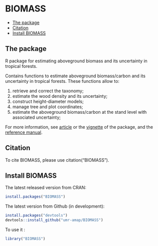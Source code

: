 BIOMASS
================

  - [The package](#the-package)
  - [Citation](#citation)
  - [Install BIOMASS](#install-biomass)

## The package

R package for estimating aboveground biomass and its uncertainty in
tropical forests.

Contains functions to estimate aboveground biomass/carbon and its
uncertainty in tropical forests. These functions allow to:

1.  retrieve and correct the taxonomy;
2.  estimate the wood density and its uncertainty;
3.  construct height-diameter models;
4.  manage tree and plot coordinates;
5.  estimate the aboveground biomass/carbon at the stand level with
    associated uncertainty;

For more information, see
[article](https://besjournals.onlinelibrary.wiley.com/doi/pdf/10.1111/2041-210X.12753)
or the
[vignette](https://CRAN.R-project.org/package=BIOMASS/vignettes/VignetteBiomass.html)
of the package, and the [reference
manual](https://CRAN.R-project.org/package=BIOMASS/BIOMASS.pdf).

## Citation

To cite BIOMASS, please use citation(“BIOMASS”).

## Install BIOMASS

The latest released version from CRAN:

``` r
install.packages("BIOMASS")
```

The latest version from Github (in development):

``` r
install.packages("devtools")
devtools::install_github("umr-amap/BIOMASS")
```

To use it :

``` r
library("BIOMASS")
```

